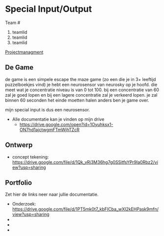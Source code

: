 # Special Input/Output
Team #
1. teamlid
2. teamlid
3. teamlid

[Projectmanagment]() <Trello scrumboard bijvoorbeeld>

## De Game
de game is een simpele escape the maze game (zo een die je in 3+ leeftijd puzzelboekjes vind)
je hebt een neurosensor van neurosky op je hoofd. die meet wat je concentratie niveau is van 0 tot 100.
bij een concentratie van 60 zal je goed lopen en bij een lagere concentratie zal je verkeerd lopen.
je zal binnen 60 seconden het einde moetten halen anders ben je game over.

mijn special input is dus een neurosensor.


* Alle documentatie kan je vinden op mijn drive
  * https://drive.google.com/open?id=1Oyuhksx1-ON7hd1ajctwgmFTmWjhTZcR
##


## Ontwerp

* concept tekening: https://drive.google.com/file/d/1Qk_vRj3M36hg7g0SSitfsYPr9la0Rbz2/view?usp=sharing



## Portfolio
Zet hier de links neer naar jullie documentatie.

* Onderzoek: https://drive.google.com/file/d/1PT5mk0t7_kbFICba_wXI2kEHPask9mfn/view?usp=sharing
*
*
*
